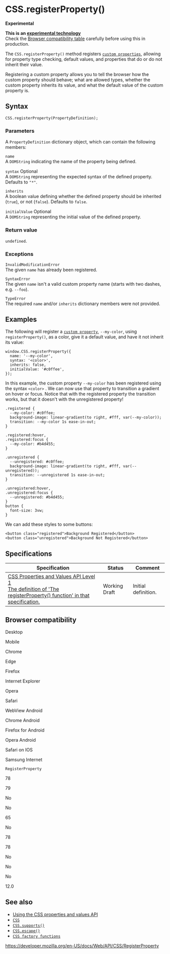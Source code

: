 # CSS.registerProperty()

**Experimental**

**This is an [experimental technology](https://developer.mozilla.org/en-US/docs/MDN/Guidelines/Conventions_definitions#experimental)**  
Check the [Browser compatibility table](#browser_compatibility) carefully before using this in production.

The `CSS.registerProperty()` method registers [`custom properties`](https://developer.mozilla.org/en-US/docs/Web/CSS/--*), allowing for property type checking, default values, and properties that do or do not inherit their value.

Registering a custom property allows you to tell the browser how the custom property should behave; what are allowed types, whether the custom property inherits its value, and what the default value of the custom property is.

## Syntax

    CSS.registerProperty(PropertyDefinition);

### Parameters

A `PropertyDefinition` dictionary object, which can contain the following members:

`name`  
A `DOMString` indicating the name of the property being defined.

`syntax` <span class="badge inline optional">Optional</span>  
A `DOMString` representing the expected syntax of the defined property. Defaults to `"*"`.

`inherits`  
A boolean value defining whether the defined property should be inherited (`true`), or not (`false`). Defaults to `false`.

`initialValue` <span class="badge inline optional">Optional</span>  
A `DOMString` representing the initial value of the defined property.

### Return value

`undefined`.

### Exceptions

`InvalidModificationError`  
The given `name` has already been registered.

`SyntaxError`  
The given `name` isn't a valid custom property name (starts with two dashes, e.g. `--foo`).

`TypeError`  
The required `name` and/or `inherits` dictionary members were not provided.

## Examples

The following will register a [`custom property`](https://developer.mozilla.org/en-US/docs/Web/CSS/--*), `--my-color`, using `registerProperty()`, as a color, give it a default value, and have it not inherit its value:

    window.CSS.registerProperty({
      name: '--my-color',
      syntax: '<color>',
      inherits: false,
      initialValue: '#c0ffee',
    });

In this example, the custom property `--my-color` has been registered using the syntax `<color>` . We can now use that property to transition a gradient on hover or focus. Notice that with the registered property the transition works, but that it doesn't with the unregistered property!

    .registered {
      --my-color: #c0ffee;
      background-image: linear-gradient(to right, #fff, var(--my-color));
      transition: --my-color 1s ease-in-out;
    }

    .registered:hover,
    .registered:focus {
      --my-color: #b4d455;
    }

    .unregistered {
      --unregistered: #c0ffee;
      background-image: linear-gradient(to right, #fff, var(--unregistered));
      transition: --unregistered 1s ease-in-out;
    }

    .unregistered:hover,
    .unregistered:focus {
      --unregistered: #b4d455;
    }
    button {
      font-size: 3vw;
    }

We can add these styles to some buttons:

    <button class="registered">Background Registered</button>
    <button class="unregistered">Background Not Registered</button>

## Specifications

<table><thead><tr class="header"><th>Specification</th><th>Status</th><th>Comment</th></tr></thead><tbody><tr class="odd"><td><a href="https://drafts.css-houdini.org/css-properties-values-api-1/#the-registerproperty-function">CSS Properties and Values API Level 1<br />
<span class="small">The definition of 'The registerProperty() function' in that specification.</span></a></td><td><span class="spec-wd">Working Draft</span></td><td>Initial definition.</td></tr></tbody></table>

## Browser compatibility

Desktop

Mobile

Chrome

Edge

Firefox

Internet Explorer

Opera

Safari

WebView Android

Chrome Android

Firefox for Android

Opera Android

Safari on IOS

Samsung Internet

`RegisterProperty`

78

79

No

No

65

No

78

78

No

No

No

12.0

## See also

- [Using the CSS properties and values API](../css_properties_and_values_api/guide)
- [`CSS`](../css)
- [`CSS.supports()`](supports)
- [`CSS.escape()`](escape)
- [`CSS factory functions`](factory_functions)

<a href="https://developer.mozilla.org/en-US/docs/Web/API/CSS/RegisterProperty" class="_attribution-link">https://developer.mozilla.org/en-US/docs/Web/API/CSS/RegisterProperty</a>
